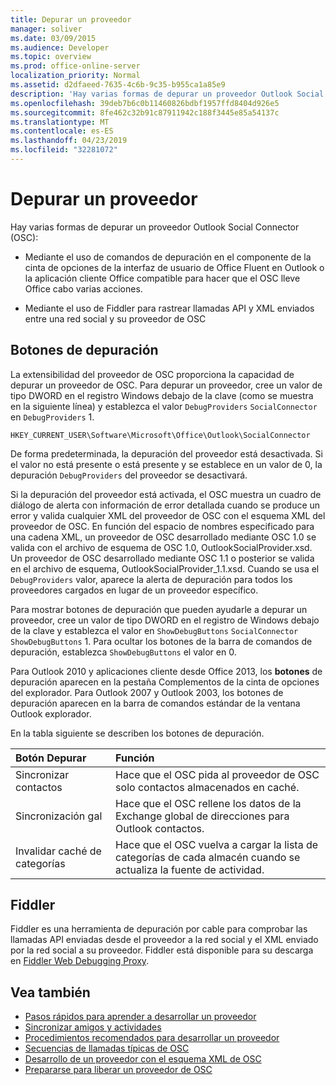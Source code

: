 ```yaml
---
title: Depurar un proveedor
manager: soliver
ms.date: 03/09/2015
ms.audience: Developer
ms.topic: overview
ms.prod: office-online-server
localization_priority: Normal
ms.assetid: d2dfaeed-7635-4c6b-9c35-b955ca1a85e9
description: 'Hay varias formas de depurar un proveedor Outlook Social Connector (OSC):'
ms.openlocfilehash: 39deb7b6c0b11460826bdbf1957ffd8404d926e5
ms.sourcegitcommit: 8fe462c32b91c87911942c188f3445e85a54137c
ms.translationtype: MT
ms.contentlocale: es-ES
ms.lasthandoff: 04/23/2019
ms.locfileid: "32281072"
---
```

# <a name="debugging-a-provider"></a>Depurar un proveedor

Hay varias formas de depurar un proveedor Outlook Social Connector (OSC): 
  
- Mediante el uso de comandos de depuración en el componente de la cinta de opciones de la interfaz de usuario de Office Fluent en Outlook o la aplicación cliente Office compatible para hacer que el OSC lleve Office cabo varias acciones.
    
- Mediante el uso de Fiddler para rastrear llamadas API y XML enviados entre una red social y su proveedor de OSC
    
## <a name="debug-buttons"></a>Botones de depuración

La extensibilidad del proveedor de OSC proporciona la capacidad de depurar un proveedor de OSC. Para depurar un proveedor, cree un valor de tipo DWORD en el registro Windows debajo de la clave (como se muestra en la siguiente línea) y establezca el valor `DebugProviders` `SocialConnector` en `DebugProviders` 1. 
  
`HKEY_CURRENT_USER\Software\Microsoft\Office\Outlook\SocialConnector`
  
De forma predeterminada, la depuración del proveedor está desactivada. Si el valor no está presente o está presente y se establece en un valor de 0, la depuración  `DebugProviders` del proveedor se desactivará. 
  
Si la depuración del proveedor está activada, el OSC muestra un cuadro de diálogo de alerta con información de error detallada cuando se produce un error y valida cualquier XML del proveedor de OSC con el esquema XML del proveedor de OSC. En función del espacio de nombres especificado para una cadena XML, un proveedor de OSC desarrollado mediante OSC 1.0 se valida con el archivo de esquema de OSC 1.0, OutlookSocialProvider.xsd. Un proveedor de OSC desarrollado mediante OSC 1.1 o posterior se valida en el archivo de esquema, OutlookSocialProvider_1.1.xsd. Cuando se usa el  `DebugProviders` valor, aparece la alerta de depuración para todos los proveedores cargados en lugar de un proveedor específico. 
  
Para mostrar botones de depuración que pueden ayudarle a depurar un proveedor, cree un valor de tipo DWORD en el registro de Windows debajo de la clave y establezca el valor en `ShowDebugButtons` `SocialConnector` `ShowDebugButtons` 1. Para ocultar los botones de la barra de comandos de depuración, establezca  `ShowDebugButtons` el valor en 0. 
  
Para Outlook 2010 y aplicaciones cliente desde Office 2013, los **botones** de depuración aparecen en la pestaña Complementos de la cinta de opciones del explorador. Para Outlook 2007 y Outlook 2003, los botones de depuración aparecen en la barra de comandos estándar de la ventana Outlook explorador. 
  
En la tabla siguiente se describen los botones de depuración.
  
|**Botón Depurar**|**Función**|
|:-----|:-----|
|Sincronizar contactos  <br/> |Hace que el OSC pida al proveedor de OSC solo contactos almacenados en caché.  <br/> |
|Sincronización gal  <br/> |Hace que el OSC rellene los datos de la Exchange global de direcciones para Outlook contactos.  <br/> |
|Invalidar caché de categorías  <br/> |Hace que el OSC vuelva a cargar la lista de categorías de cada almacén cuando se actualiza la fuente de actividad.  <br/> |
   
## <a name="fiddler"></a>Fiddler

Fiddler es una herramienta de depuración por cable para comprobar las llamadas API enviadas desde el proveedor a la red social y el XML enviado por la red social a su proveedor. Fiddler está disponible para su descarga en [Fiddler Web Debugging Proxy](https://www.fiddler2.com/fiddler2/version.asp).
  
## <a name="see-also"></a>Vea también

- [Pasos rápidos para aprender a desarrollar un proveedor](quick-steps-for-learning-to-develop-a-provider.md)  
- [Sincronizar amigos y actividades](synchronizing-friends-and-activities.md) 
- [Procedimientos recomendados para desarrollar un proveedor](best-practices-for-developing-a-provider.md)
- [Secuencias de llamadas típicas de OSC](osc-typical-calling-sequences.md)  
- [Desarrollo de un proveedor con el esquema XML de OSC](developing-a-provider-with-the-osc-xml-schema.md)  
- [Prepararse para liberar un proveedor de OSC](getting-ready-to-release-an-osc-provider.md)

